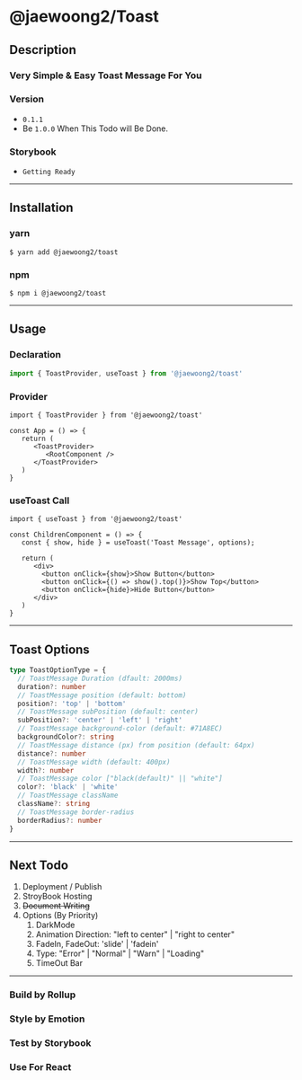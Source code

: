# @jaewoong2/Toast

## Description

### Very Simple & Easy Toast Message For You

### Version
- `0.1.1`
- Be `1.0.0` When This Todo will Be Done.
### Storybook
- `Getting Ready`
---
## Installation

### yarn
```
$ yarn add @jaewoong2/toast
```
### npm

```
$ npm i @jaewoong2/toast
```

---
## Usage

### Declaration

```ts
import { ToastProvider, useToast } from '@jaewoong2/toast'
```

### Provider

```tsx
import { ToastProvider } from '@jaewoong2/toast'

const App = () => {
   return (
      <ToastProvider>
         <RootComponent />
      </ToastProvider>
   )
}
```

### useToast Call
```tsx
import { useToast } from '@jaewoong2/toast'

const ChildrenComponent = () => {
   const { show, hide } = useToast('Toast Message', options);
   
   return (
      <div>
        <button onClick={show}>Show Button</button>
        <button onClick={() => show().top()}>Show Top</button>
        <button onClick={hide}>Hide Button</button>
      </div>
   )
}

```

---
## Toast Options
```ts
type ToastOptionType = {
  // ToastMessage Duration (dfault: 2000ms)
  duration?: number
  // ToastMessage position (default: bottom)
  position?: 'top' | 'bottom'
  // ToastMessage subPosition (default: center)
  subPosition?: 'center' | 'left' | 'right'
  // ToastMessage background-color (default: #71A8EC)
  backgroundColor?: string
  // ToastMessage distance (px) from position (default: 64px)
  distance?: number
  // ToastMessage width (default: 400px)
  width?: number
  // ToastMessage color ["black(default)" || "white"]
  color?: 'black' | 'white'
  // ToastMessage className
  className?: string
  // ToastMessage border-radius
  borderRadius?: number
}

```
---
## Next Todo
1. Deployment / Publish
2. StroyBook Hosting
3. ~~Document Writing~~
4. Options (By Priority)
   1. DarkMode 
   2. Animation Direction: "left to center" | "right to center"
   3. FadeIn, FadeOut: 'slide' | 'fadein'
   4. Type: "Error" | "Normal" | "Warn" | "Loading"
   5. TimeOut Bar
---

### Build by Rollup
### Style by Emotion
### Test by Storybook
### Use For React